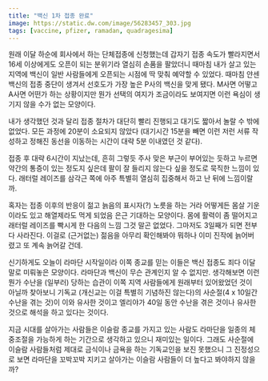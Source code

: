 ```yaml
---
title: "백신 1차 접종 완료"
image: https://static.dw.com/image/56283457_303.jpg
tags: [vaccine, pfizer, ramadan, quadragesima]
---
```


원래 이달 하순에 회사에서 하는 단체접종에 신청했는데 갑자기 접종 속도가 빨라지면서 16세 이상에게도 오픈이 되는 분위기라 열심히 손품을 팔았더니 때마침 내가 살고 있는 지역에 백신이 일반 사람들에게 오픈되는 시점에 딱 맞춰 예약할 수 있었다. 때마침 얀센 백신의 접종 중단이 생겨서 선호도가 가장 높은 P사의 백신을 맞게 됐다. M사면 어떻고 A사면 어떤가 하는 상황이지만 뭔가 선택의 여지가 조금이라도 보여지면 이런 욕심이 생기지 않을 수가 없는 모양이다.

내가 생각했던 것과 달리 접종 절차가 대단히 빨리 진행되고 대기도 짧아서 놀랄 수 밖에 없었다. 모든 과정에 20분이 소요되지 않았다 (대기시간 15분을 빼면 이런 저런 서류 작성하고 정해진 동선을 이동하는 시간이 대략 5분 이내였던 것 같다).

접종 후 대략 6시간이 지났는데, 흔히 그렇듯 주사 맞은 부근이 부어있는 듯하고 누르면 약간의 통증이 있는 정도지 싶은데 팔이 잘 들리지 않는다 싶을 정도로 묵직한 느낌이 있다. 래터럴 레이즈를 삼각근 쪽에 아주 특별히 열심히 집중해서 하고 난 뒤에 느낌이랄까. 

혹자는 접종 이후의 반응이 젊고 늙음의 표시자(?) 노릇을 하는 거라 어떻게든 몸살 기운이라도 있고 해열제라도 먹게 되었음 은근 기대하는 모양이다. 몸에 활력이 좀 떨어지고 래터럴 레이즈를 빡시게 한 다음의 느낌 그것 말곤 없었다. 그마저도 3일째가 되면 전부 다 사라진다. 이걸로 (근거없는) 젊음을 아무리 확인해봐야 뭐하나 이미 진작에 늙어버렸고 또 계속 늙어갈 건데.

신기하게도 오늘이 라마단 시작일이라 이쪽 종교를 믿는 이들은 백신 접종도 죄다 이달 말로 미뤄놓은 모양이다. 라마단과 백신이 무슨 관계인지 알 수 없지만. 생각해보면 이런 뭔가 수난을 (일부러) 당하는 습관이 이쪽 지역 사람들에게 원래부터 있어왔었던 것이 아닐까 찾아보니 기독교 (개신교는 이걸 특별히 기념하진 않는다)의 사순절(4 x 10일간 수난을 겪는 것)이 이와 유사한 것이고 엘리야가 40일 동안 수난을 겪은 것이나 유사한 것으로 해석을 하고 있다는 것이다. 

지금 시대를 살아가는 사람들은 이슬람 종교를 가지고 있는 사람도 라마단을 일종의 체중조절을 가능하게 하는 기간으로 생각하고 있으니 재미있는 일이다. 그래도 사순절에 이슬람 사람들처럼 제대로 금식이나 금욕을 하는 기독교인을 보진 못했으니 그 진정성으로 보면 라마단을 꼬박꼬박 지키고 살아가는 이슬람 사람들이 더 높다고 봐야하지 않을까?